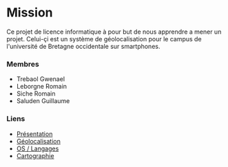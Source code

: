# Mission #
Ce projet de licence informatique à pour but de nous apprendre a mener un projet. Celui-çi est un système de géolocalisation pour le campus de l'université de Bretagne occidentale sur smartphones.


### Membres ###

  * Trebaol Gwenael
  * Leborgne Romain
  * Siche Romain
  * Saluden Guillaume

### Liens ###

  * [Présentation](Presentation.md)
  * [Géolocalisation](Geolocalisation.md)
  * [OS / Langages](OSlangage.md)
  * [Cartographie](Cartographie.md)